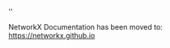 '<meta http-equiv="refresh" content="0; URL=https://networkx.github.io/documentation/stable/reference/generated/networkx.algorithms.shortest_paths.generic.shortest_path_length.html">'

NetworkX Documentation has been moved to:<br><a href="https://networkx.github.io">https://networkx.github.io</a>

